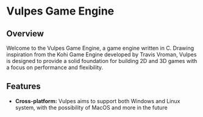 # Vulpes Game Engine

## Overview

Welcome to the Vulpes Game Engine, a game engine written in C. Drawing inspiration from the Kohi Game Engine developed by Travis Vroman, Vulpes is designed to provide a solid foundation for building 2D and 3D games with a focus on performance and flexibility.

## Features

- **Cross-platform:** Vulpes aims to support both Windows and Linux system, with the possibility of MacOS and more in the future

